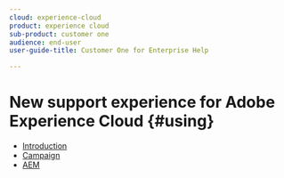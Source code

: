 ```yaml
---
cloud: experience-cloud
product: experience cloud
sub-product: customer one
audience: end-user
user-guide-title: Customer One for Enterprise Help

---
```


# New support experience for Adobe Experience Cloud {#using}

+ [Introduction](home.md)
+ [Campaign](campaign.md)
+ [AEM](AEM.md)
